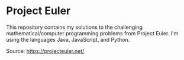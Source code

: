 # Project Euler

This repository contains my solutions to the challenging mathematical/computer programming problems from Project Euler. I'm using the languages Java, JavaScript, and Python.

Source: https://projecteuler.net/
